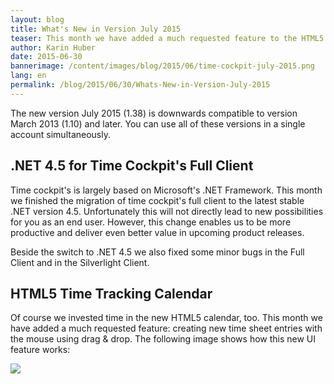 ```yaml
---
layout: blog
title: What's New in Version July 2015
teaser: This month we have added a much requested feature to the HTML5 time tracking calendar -  creating new time sheet entries with drag & drop.
author: Karin Huber
date: 2015-06-30
bannerimage: /content/images/blog/2015/06/time-cockpit-july-2015.png
lang: en
permalink: /blog/2015/06/30/Whats-New-in-Version-July-2015
---
```


<p>The new version July 2015 (1.38) is downwards compatible to version March 2013 (1.10) and later. You can use all of these versions in a single account simultaneously.</p><h2>.NET 4.5 for Time Cockpit's Full Client</h2><p>Time cockpit's is largely based on Microsoft's .NET Framework. This month we finished the migration of time cockpit's full client to the latest stable .NET version 4.5. Unfortunately this will not directly lead to new possibilities for you as an end user. However, this change enables us to be more productive and deliver even better value in upcoming product releases.</p><p>Beside the switch to .NET 4.5 we also fixed some minor bugs in the Full Client and in the Silverlight Client.</p><h2>HTML5 Time Tracking Calendar</h2><p>Of course we invested time in the new HTML5 calendar, too. This month we have added a much requested feature: creating new time sheet entries with the mouse using drag &amp; drop. The following image shows how this new UI feature works:</p><p>
  <img src="{{site.baseurl}}/content/images/blog/2015/07/draw-time-sheet-entry-with-mouse.gif" />
</p>